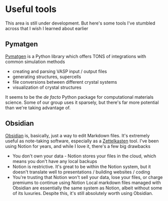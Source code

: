 # Useful tools
This area is still under development. But here's some tools I've stumbled across that I wish I learned about earlier
## Pymatgen
[Pymatgen](https://pymatgen.org/) is a Python library  which offers TONS of integrations with common simulation methods
- creating and parsing VASP input / output files
- generating structures, supercells
- file conversions between different crystal systems
- visualization of crystal structures

It seems to be the *de facto* Python package for computational materials science. Some of our group uses it sparsely, but there's far more potential than we're taking advantage of.

## Obsidian
[Obsidian](https://obsidian.md/) is, basically, just a way to edit Markdown files. It's extremely useful as note-taking software, especially as a [Zettelkasten](https://zettelkasten.de/posts/overview/) tool. I've been using Notion for years, and while I love it, there's a few big drawbacks
- You don't own your data - Notion stores your files in the cloud, which means you don't have any local backups
- Notion is restrictive. It's great to be within the Notion system, but it doesn't translate well to presentations / building websites / coding
- You're trusting that Notion won't sell your data, lose your files, or charge premiums to continue using Notion
Local markdown files managed with Obsidian are essentially the same system as Notion, albeit without some of its luxuries. Despite this, it's still absolutely worth using Obsidian.
